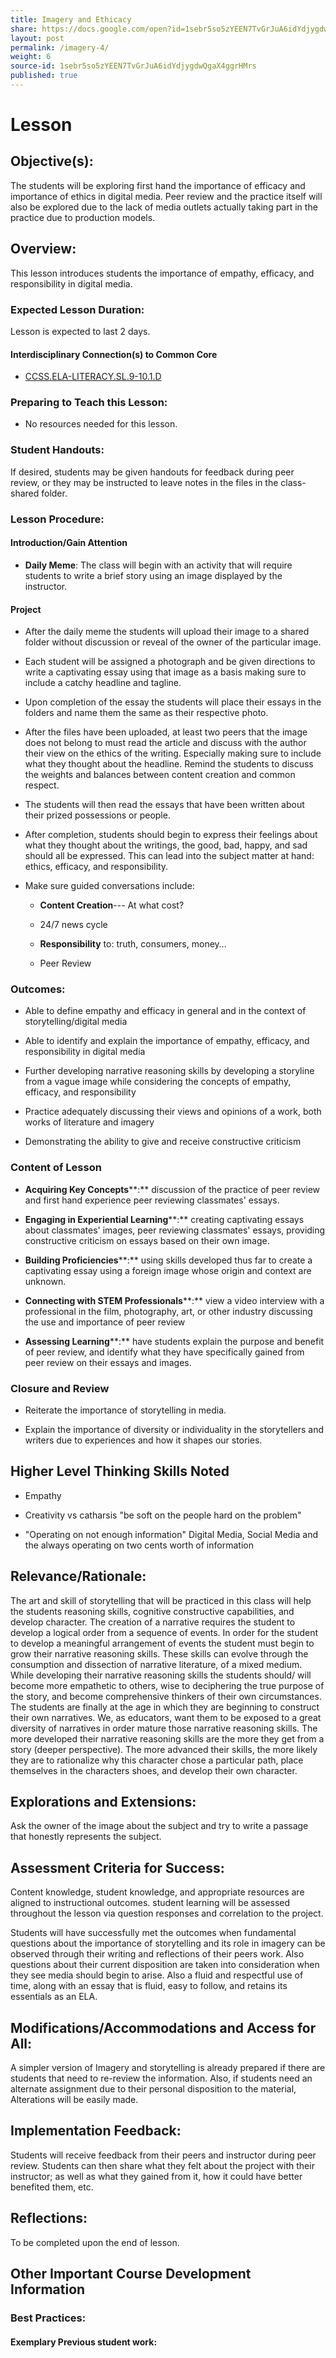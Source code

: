```yaml
---
title: Imagery and Ethicacy
share: https://docs.google.com/open?id=1sebr5so5zYEEN7TvGrJuA6idYdjygdwQgaX4ggrHMrs
layout: post
permalink: /imagery-4/
weight: 6
source-id: 1sebr5so5zYEEN7TvGrJuA6idYdjygdwQgaX4ggrHMrs
published: true
---
```

# Lesson

## Objective(s):

The students will be exploring first hand the importance of efficacy and importance of ethics in digital media. Peer review and the practice itself will also be explored due to the lack of media outlets actually taking part in the practice due to production models.

## Overview:

This lesson introduces students the importance of empathy, efficacy, and responsibility in digital media.

### Expected Lesson Duration: 

Lesson is expected to last 2 days.

#### Interdisciplinary Connection(s) to Common Core

-  <a href = "http://www.corestandards.org/ELA-Literacy/SL/9-10/1/d/" target="_blank">CCSS.ELA-LITERACY.SL.9-10.1.D</a>

### Preparing to Teach this Lesson:

- No resources needed for this lesson.

### Student Handouts:

If desired, students may be given handouts for feedback during peer review, or they may be instructed to leave notes in the files in the class-shared folder.

### Lesson Procedure:

#### Introduction/Gain Attention

-  **Daily Meme**: The class will begin with an activity that will require students to write a brief story using an image displayed by the instructor.

#### Project

-   After the daily meme the students will upload their image to a shared folder without discussion or reveal of the owner of the particular image.

    

-   Each student will be assigned a photograph and be given directions to write a captivating essay using that image as a basis making sure to include a catchy headline and tagline.

    

-   Upon completion of the essay the students will place their essays in the folders and name them the same as their respective photo.

    

-   After the files have been uploaded, at least two peers that the image does not belong to must read the article and discuss with the author their view on the ethics of the writing. Especially making sure to include what they thought about the headline. Remind the students to discuss the weights and balances between content creation and common respect.

    

-   The students will then read the essays that have been written about their prized possessions or people.

    

-   After completion, students should begin to express their feelings about what they thought about the writings, the good, bad, happy, and sad should all be expressed. This can lead into the subject matter at hand: ethics, efficacy, and responsibility.

    

-   Make sure guided conversations include:

	-   **Content Creation**--- At what cost?

    

	-   24/7 news cycle

    

	-   **Responsibility** to: truth, consumers, money…

    

	-   Peer Review

### Outcomes:

* Able to define empathy and efficacy in general and in the context of storytelling/digital media

    

* Able to identify and explain the importance of empathy, efficacy, and responsibility in digital media

    

* Further developing narrative reasoning skills by developing a storyline from a vague image while considering the concepts of empathy, efficacy, and responsibility

    

* Practice adequately discussing their views and opinions of a work, both works of literature and imagery

    

* Demonstrating the ability to give and receive constructive criticism

   

###  Content of Lesson

* **Acquiring Key Concepts****:** discussion of the practice of peer review and first hand experience peer reviewing classmates' essays.

* **Engaging in Experiential Learning****:** creating captivating essays about classmates' images, peer reviewing classmates' essays, providing constructive criticism on essays based on their own image.

* **Building Proficiencies****:** using skills developed thus far to create a captivating essay using a foreign image whose origin and context are unknown.

* **Connecting with STEM Professionals****:** view a video interview with a professional in the film, photography, art, or other industry discussing the use and importance of peer review

* **Assessing Learning****:** have students explain the purpose and benefit of peer review, and identify what they have specifically gained from peer review on their essays and images.

### Closure and Review

*  Reiterate the importance of storytelling in media.

    

*  Explain the importance of diversity or individuality in the storytellers and writers due to experiences and how it shapes our stories.

    

## Higher Level Thinking Skills Noted

*  Empathy

    

* Creativity vs catharsis "be soft on the people hard on the problem"

    

* "Operating on not enough information" Digital Media, Social Media and the always operating on two cents worth of information

    

## Relevance/Rationale:

The art and skill of storytelling that will be practiced in this class will help the students reasoning skills, cognitive constructive capabilities, and develop character. The creation of a narrative requires the student to develop a logical order from a sequence of events. In order for the student to develop a meaningful arrangement of events the student must begin to grow their narrative reasoning skills. These skills can evolve through the consumption and dissection of narrative literature, of a mixed medium. While developing their narrative reasoning skills the students should/ will become more empathetic to others, wise to deciphering the true purpose of the story, and become comprehensive thinkers of their own circumstances. The students are finally at the age in which they are beginning to construct their own narratives. We, as educators, want them to be exposed to a great diversity of narratives in order mature those narrative reasoning skills. The more developed their narrative reasoning skills are the more they get from a story (deeper perspective). The more advanced their skills, the more likely they are to rationalize why this character chose a particular path, place themselves in the characters shoes, and develop their own character.

## Explorations and Extensions:

Ask the owner of the image about the subject and try to write a passage that honestly represents the subject.

## Assessment Criteria for Success:

Content knowledge, student knowledge, and appropriate resources are aligned to instructional outcomes. student learning will be assessed throughout the lesson via question responses and correlation to the project.

Students will have successfully met the outcomes when fundamental questions about the importance of storytelling and its role in imagery can be observed through their writing and reflections of their peers work. Also questions about their current disposition are taken into consideration when they see media should begin to arise. Also a fluid and respectful use of time, along with an essay that is fluid, easy to follow, and retains its essentials as an ELA.

## Modifications/Accommodations and Access for All:

A simpler version of Imagery and storytelling is already prepared if there are students that need to re-review the information. Also, if students need an alternate assignment due to their personal disposition to the material, Alterations will be easily made.

## Implementation Feedback: 

Students will receive feedback from their peers and instructor during peer review. Students can then share what they felt about the project with their instructor; as well as what they gained from it, how it could have better benefited them, etc.

##  Reflections:

To be completed upon the end of lesson.

##  Other Important Course Development Information

###  Best Practices:

#### Exemplary Previous student work: 

